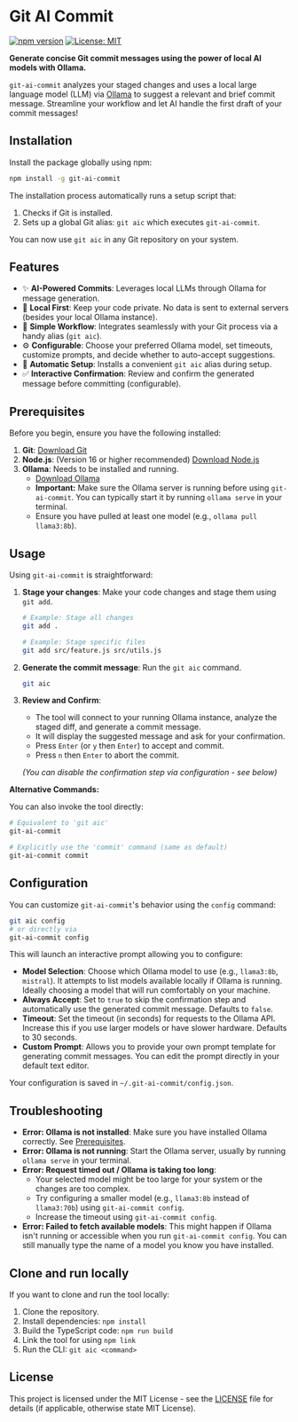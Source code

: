 # Git AI Commit

[![npm version](https://badge.fury.io/js/git-ai-commit.svg)](https://badge.fury.io/js/git-ai-commit)
[![License: MIT](https://img.shields.io/badge/License-MIT-yellow.svg)](https://opensource.org/licenses/MIT)

**Generate concise Git commit messages using the power of local AI models with Ollama.**

`git-ai-commit` analyzes your staged changes and uses a local large language model (LLM) via [Ollama](https://ollama.com/) to suggest a relevant and brief commit message. Streamline your workflow and let AI handle the first draft of your commit messages!

## Installation

Install the package globally using npm:

```bash
npm install -g git-ai-commit
```

The installation process automatically runs a setup script that:

1.  Checks if Git is installed.
2.  Sets up a global Git alias: `git aic` which executes `git-ai-commit`.

You can now use `git aic` in any Git repository on your system.

## Features

- ✨ **AI-Powered Commits**: Leverages local LLMs through Ollama for message generation.
- 🏡 **Local First**: Keep your code private. No data is sent to external servers (besides your local Ollama instance).
- 🚀 **Simple Workflow**: Integrates seamlessly with your Git process via a handy alias (`git aic`).
- ⚙️ **Configurable**: Choose your preferred Ollama model, set timeouts, customize prompts, and decide whether to auto-accept suggestions.
- 🤖 **Automatic Setup**: Installs a convenient `git aic` alias during setup.
- ✅ **Interactive Confirmation**: Review and confirm the generated message before committing (configurable).

## Prerequisites

Before you begin, ensure you have the following installed:

1.  **Git**: [Download Git](https://git-scm.com/downloads)
2.  **Node.js**: (Version 16 or higher recommended) [Download Node.js](https://nodejs.org/)
3.  **Ollama**: Needs to be installed and running.
    - [Download Ollama](https://ollama.com/download)
    - **Important:** Make sure the Ollama server is running before using `git-ai-commit`. You can typically start it by running `ollama serve` in your terminal.
    - Ensure you have pulled at least one model (e.g., `ollama pull llama3:8b`).

## Usage

Using `git-ai-commit` is straightforward:

1.  **Stage your changes**: Make your code changes and stage them using `git add`.

    ```bash
    # Example: Stage all changes
    git add .
    ```

    ```bash
    # Example: Stage specific files
    git add src/feature.js src/utils.js
    ```

2.  **Generate the commit message**: Run the `git aic` command.

    ```bash
    git aic
    ```

3.  **Review and Confirm**:

    - The tool will connect to your running Ollama instance, analyze the staged diff, and generate a commit message.
    - It will display the suggested message and ask for your confirmation.
    - Press `Enter` (or `y` then `Enter`) to accept and commit.
    - Press `n` then `Enter` to abort the commit.

    _(You can disable the confirmation step via configuration - see below)_

**Alternative Commands:**

You can also invoke the tool directly:

```bash
# Equivalent to 'git aic'
git-ai-commit

# Explicitly use the 'commit' command (same as default)
git-ai-commit commit
```

## Configuration

You can customize `git-ai-commit`'s behavior using the `config` command:

```bash
git aic config
# or directly via
git-ai-commit config
```

This will launch an interactive prompt allowing you to configure:

- **Model Selection**: Choose which Ollama model to use (e.g., `llama3:8b`, `mistral`). It attempts to list models available locally if Ollama is running. Ideally choosing a model that will run comfortably on your machine.
- **Always Accept**: Set to `true` to skip the confirmation step and automatically use the generated commit message. Defaults to `false`.
- **Timeout**: Set the timeout (in seconds) for requests to the Ollama API. Increase this if you use larger models or have slower hardware. Defaults to 30 seconds.
- **Custom Prompt**: Allows you to provide your own prompt template for generating commit messages. You can edit the prompt directly in your default text editor.

Your configuration is saved in `~/.git-ai-commit/config.json`.

## Troubleshooting

- **Error: Ollama is not installed**: Make sure you have installed Ollama correctly. See [Prerequisites](#prerequisites).
- **Error: Ollama is not running**: Start the Ollama server, usually by running `ollama serve` in your terminal.
- **Error: Request timed out / Ollama is taking too long**:
  - Your selected model might be too large for your system or the changes are too complex.
  - Try configuring a smaller model (e.g., `llama3:8b` instead of `llama3:70b`) using `git-ai-commit config`.
  - Increase the timeout using `git-ai-commit config`.
- **Error: Failed to fetch available models**: This might happen if Ollama isn't running or accessible when you run `git-ai-commit config`. You can still manually type the name of a model you know you have installed.

## Clone and run locally

If you want to clone and run the tool locally:

1.  Clone the repository.
2.  Install dependencies: `npm install`
3.  Build the TypeScript code: `npm run build`
4.  Link the tool for using `npm link`
5.  Run the CLI: `git aic <command>`

## License

This project is licensed under the MIT License - see the [LICENSE](LICENSE) file for details (if applicable, otherwise state MIT License).

